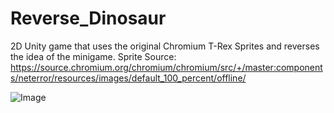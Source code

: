 # Reverse_Dinosaur
2D Unity game that uses the original Chromium T-Rex Sprites and reverses the idea of the minigame. 
Sprite Source: https://source.chromium.org/chromium/chromium/src/+/master:components/neterror/resources/images/default_100_percent/offline/

![Image](https://i.imgur.com/DYmqLbK.png)
